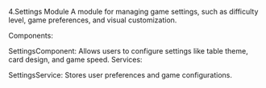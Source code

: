 4.Settings Module
A module for managing game settings, such as difficulty level, game preferences, and visual customization.

Components:

SettingsComponent: Allows users to configure settings like table theme, card design, and game speed.
Services:

SettingsService: Stores user preferences and game configurations.
